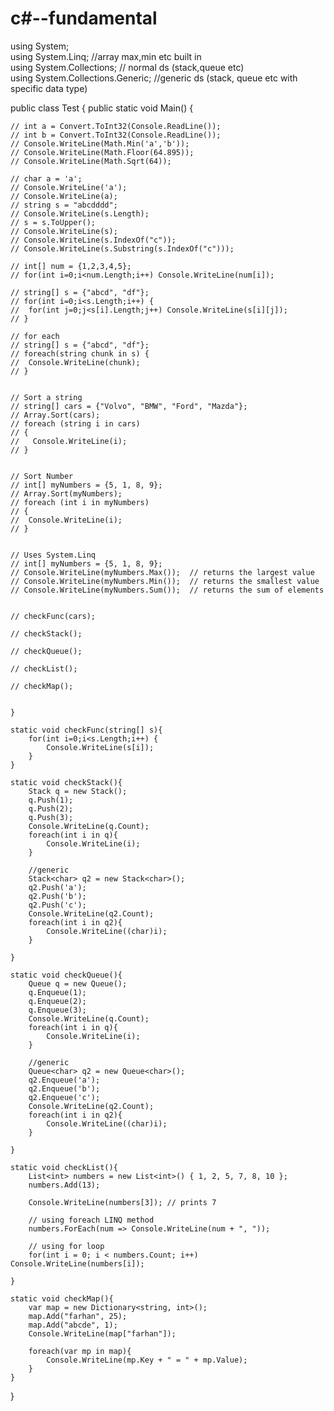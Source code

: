 # c#--fundamental

using System; <br>
using System.Linq; //array max,min etc built in  <br>
using System.Collections; // normal ds (stack,queue etc) <br>
using System.Collections.Generic; //generic ds (stack, queue etc with specific data type) <br>

public class Test
{
	public static void Main()
	{
		
    // int a = Convert.ToInt32(Console.ReadLine());
    // int b = Convert.ToInt32(Console.ReadLine());
    // Console.WriteLine(Math.Min('a','b'));
	// Console.WriteLine(Math.Floor(64.895));
	// Console.WriteLine(Math.Sqrt(64));
	 
	// char a = 'a';
	// Console.WriteLine('a');
	// Console.WriteLine(a);
	// string s = "abcdddd";
	// Console.WriteLine(s.Length);
	// s = s.ToUpper();
	// Console.WriteLine(s);
	// Console.WriteLine(s.IndexOf("c"));
	// Console.WriteLine(s.Substring(s.IndexOf("c")));

	// int[] num = {1,2,3,4,5};
	// for(int i=0;i<num.Length;i++) Console.WriteLine(num[i]);
	
	// string[] s = {"abcd", "df"};
	// for(int i=0;i<s.Length;i++) {
	// 	for(int j=0;j<s[i].Length;j++) Console.WriteLine(s[i][j]);
	// }
	
	// for each
	// string[] s = {"abcd", "df"};
	// foreach(string chunk in s) {
	// 	Console.WriteLine(chunk);
	// }
	
	
	// Sort a string
    // string[] cars = {"Volvo", "BMW", "Ford", "Mazda"};
	// Array.Sort(cars);
	// foreach (string i in cars)
	// {
	// 	 Console.WriteLine(i);
	// }
	

	// Sort Number
	// int[] myNumbers = {5, 1, 8, 9};
	// Array.Sort(myNumbers);
	// foreach (int i in myNumbers)
	// {
	// 	Console.WriteLine(i);
	// }
	
	
	// Uses System.Linq
	// int[] myNumbers = {5, 1, 8, 9};
    // Console.WriteLine(myNumbers.Max());  // returns the largest value
    // Console.WriteLine(myNumbers.Min());  // returns the smallest value
    // Console.WriteLine(myNumbers.Sum());  // returns the sum of elements
	
	
	// checkFunc(cars);
	
	// checkStack();
	
    // checkQueue();
    
    // checkList();
    
    // checkMap();
	
	
	}
	
	static void checkFunc(string[] s){
		for(int i=0;i<s.Length;i++) {
			Console.WriteLine(s[i]);
		}
	}
	
	static void checkStack(){
		Stack q = new Stack();
		q.Push(1);
		q.Push(2);
		q.Push(3);
		Console.WriteLine(q.Count);
		foreach(int i in q){
			Console.WriteLine(i);
		}
		
		//generic
		Stack<char> q2 = new Stack<char>();
		q2.Push('a');
		q2.Push('b');
		q2.Push('c');
		Console.WriteLine(q2.Count);
		foreach(int i in q2){
			Console.WriteLine((char)i);
		}
	
	}
	
	static void checkQueue(){
		Queue q = new Queue();
		q.Enqueue(1);
		q.Enqueue(2);
		q.Enqueue(3);
		Console.WriteLine(q.Count);
		foreach(int i in q){
			Console.WriteLine(i);
		}
		
		//generic
		Queue<char> q2 = new Queue<char>();
		q2.Enqueue('a');
		q2.Enqueue('b');
		q2.Enqueue('c');
		Console.WriteLine(q2.Count);
		foreach(int i in q2){
			Console.WriteLine((char)i);
		}
	
	}
	
	static void checkList(){
		List<int> numbers = new List<int>() { 1, 2, 5, 7, 8, 10 };
		numbers.Add(13);

		Console.WriteLine(numbers[3]); // prints 7

		// using foreach LINQ method
		numbers.ForEach(num => Console.WriteLine(num + ", "));

		// using for loop
		for(int i = 0; i < numbers.Count; i++) Console.WriteLine(numbers[i]);
			
	}
	
	static void checkMap(){
		var map = new Dictionary<string, int>();
		map.Add("farhan", 25);
		map.Add("abcde", 1);
		Console.WriteLine(map["farhan"]);
		
		foreach(var mp in map){
			Console.WriteLine(mp.Key + " = " + mp.Value);
		}
	}
}
